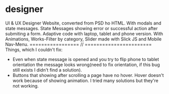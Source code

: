 # designer
UI & UX Designer Website, converted from PSD ho HTML. 
With modals and state messages. 
State Messages showing error or successful action after submiting a form. 
Adaptive code with laptop, tablet and phone version.
With Animations, Works-Filter by category, Slider made with Slick JS and Mobile Nav-Menu. 
================= // =======================
Things, which I couldn't fix:
- Even when state message is opened and you try to flip phone to tablet orientation the message looks wrong(need to fix orientation, if this bug still exists I didn't find a solution). 
- Buttons that showing after scrolling a page have no hover. Hover doesn't work because of showing animation. I tried many solutions but they're not working.
